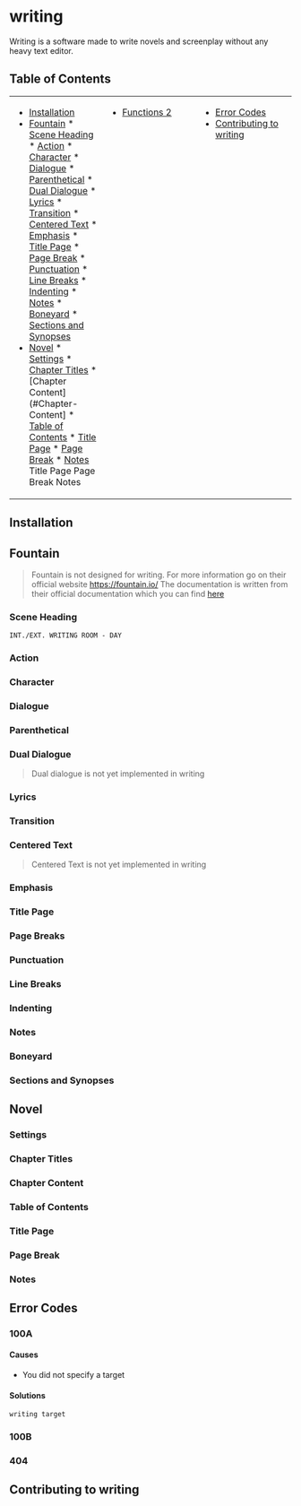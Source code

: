 # writing
Writing is a software made to write novels and screenplay without any heavy text editor.

## Table of Contents
<table>
    <tr><td width=33% valign=top>

* [Installation](#Installation)
* [Fountain](#Fountain)
        * [Scene Heading](#Scene-Heading)
        * [Action](#Action)
        * [Character](#Character)
        * [Dialogue](#Dialogue)
        * [Parenthetical](#Parenthetical)
        * [Dual Dialogue](#Dual-Dialogue)
        * [Lyrics](#Lyrics)
        * [Transition](#Transition)
        * [Centered Text](#Centered-Text)
        * [Emphasis](#Emphasis)
        * [Title Page](#Title-Page)
        * [Page Break](#Page-Breaks)
        * [Punctuation](#Punctuation)
        * [Line Breaks](#Line-Breaks)
        * [Indenting](#Indenting)
        * [Notes](#Notes)
        * [Boneyard](#Boneyard)
        * [Sections and Synopses](#Sections-and-Synopses)
* [Novel](#Basics-of-Novel)
        * [Settings](#Settings)
        * [Chapter Titles](#Chapter-Titles)
        * [Chapter Content](#Chapter-Content]
        * [Table of Contents](#Table-of-Contents)
        * [Title Page](#Title-Page)
        * [Page Break](#Page-Break)
        * [Notes](#Notes)
Title Page
Page Break
Notes

</td><td width=33% valign=top>

* [Functions 2](#functions-2)

</td><td valign=top>

* [Error Codes](#Error-Codes)
* [Contributing to writing](#Contributing-to-writing)

</td></tr>
</table>

## Installation

## Fountain
> Fountain is not designed for writing. For more information go on their official website https://fountain.io/
> The documentation is written from their official documentation which you can find [here](https://fountain.io/syntax#section-slug)
### Scene Heading
```
INT./EXT. WRITING ROOM - DAY
```
### Action
### Character
### Dialogue
### Parenthetical
### Dual Dialogue
> Dual dialogue is not yet implemented in writing
### Lyrics
### Transition
### Centered Text
> Centered Text is not yet implemented in writing
### Emphasis
### Title Page
### Page Breaks
### Punctuation
### Line Breaks
### Indenting
### Notes
### Boneyard
### Sections and Synopses
<!-- ### Error Handling -->

## Novel
### Settings
### Chapter Titles
### Chapter Content
### Table of Contents
### Title Page
### Page Break
### Notes

## Error Codes
### 100A
#### Causes
- You did not specify a target

#### Solutions
```
writing target
```

### 100B

### 404

## Contributing to writing

